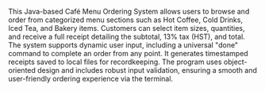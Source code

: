 This Java-based Café Menu Ordering System allows users to browse and order from categorized menu sections such as Hot Coffee, Cold Drinks, Iced Tea, and Bakery items. Customers can select item sizes, quantities, and receive a full receipt detailing the subtotal, 13% tax (HST), and total. The system supports dynamic user input, including a universal "done" command to complete an order from any point. It generates timestamped receipts saved to local files for recordkeeping. The program uses object-oriented design and includes robust input validation, ensuring a smooth and user-friendly ordering experience via the terminal.
